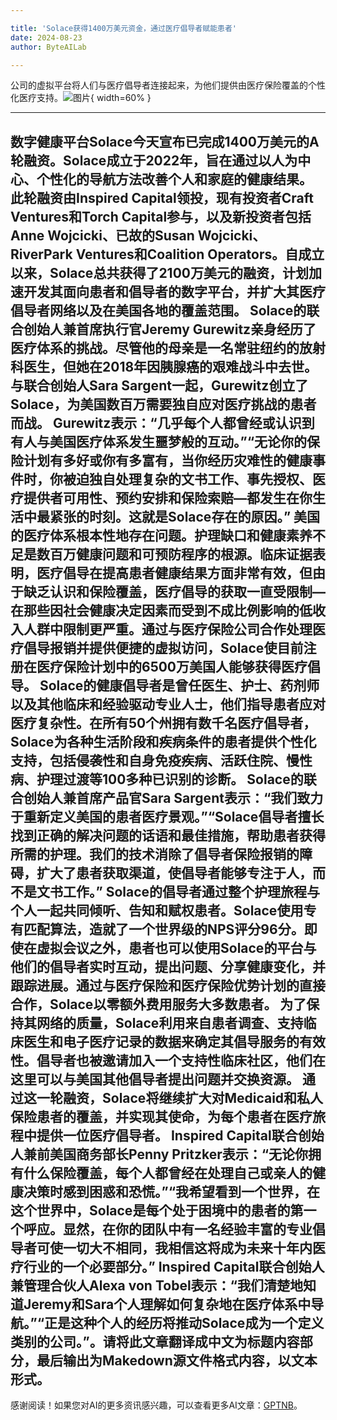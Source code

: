 ```yaml
---

title: 'Solace获得1400万美元资金，通过医疗倡导者赋能患者'
date: 2024-08-23
author: ByteAILab

---
```


公司的虚拟平台将人们与医疗倡导者连接起来，为他们提供由医疗保险覆盖的个性化医疗支持。![图片](https://ai-techpark.com/wp-content/uploads/2024/08/Solace-Raises-960x540.jpg){ width=60% }

---

数字健康平台Solace今天宣布已完成1400万美元的A轮融资。Solace成立于2022年，旨在通过以人为中心、个性化的导航方法改善个人和家庭的健康结果。
此轮融资由Inspired Capital领投，现有投资者Craft Ventures和Torch Capital参与，以及新投资者包括Anne Wojcicki、已故的Susan Wojcicki、RiverPark Ventures和Coalition Operators。自成立以来，Solace总共获得了2100万美元的融资，计划加速开发其面向患者和倡导者的数字平台，并扩大其医疗倡导者网络以及在美国各地的覆盖范围。
Solace的联合创始人兼首席执行官Jeremy Gurewitz亲身经历了医疗体系的挑战。尽管他的母亲是一名常驻纽约的放射科医生，但她在2018年因胰腺癌的艰难战斗中去世。与联合创始人Sara Sargent一起，Gurewitz创立了Solace，为美国数百万需要独自应对医疗挑战的患者而战。
Gurewitz表示：“几乎每个人都曾经或认识到有人与美国医疗体系发生噩梦般的互动。”“无论你的保险计划有多好或你有多富有，当你经历灾难性的健康事件时，你被迫独自处理复杂的文书工作、事先授权、医疗提供者可用性、预约安排和保险索赔—都发生在你生活中最紧张的时刻。这就是Solace存在的原因。”
美国的医疗体系根本性地存在问题。护理缺口和健康素养不足是数百万健康问题和可预防程序的根源。临床证据表明，医疗倡导在提高患者健康结果方面非常有效，但由于缺乏认识和保险覆盖，医疗倡导的获取一直受限制—在那些因社会健康决定因素而受到不成比例影响的低收入人群中限制更严重。通过与医疗保险公司合作处理医疗倡导报销并提供便捷的虚拟访问，Solace使目前注册在医疗保险计划中的6500万美国人能够获得医疗倡导。
Solace的健康倡导者是曾任医生、护士、药剂师以及其他临床和经验驱动专业人士，他们指导患者应对医疗复杂性。在所有50个州拥有数千名医疗倡导者，Solace为各种生活阶段和疾病条件的患者提供个性化支持，包括侵袭性和自身免疫疾病、活跃住院、慢性病、护理过渡等100多种已识别的诊断。
Solace的联合创始人兼首席产品官Sara Sargent表示：“我们致力于重新定义美国的患者医疗景观。”“Solace倡导者擅长找到正确的解决问题的话语和最佳措施，帮助患者获得所需的护理。我们的技术消除了倡导者保险报销的障碍，扩大了患者获取渠道，使倡导者能够专注于人，而不是文书工作。”
Solace的倡导者通过整个护理旅程与个人一起共同倾听、告知和赋权患者。Solace使用专有匹配算法，造就了一个世界级的NPS评分96分。即使在虚拟会议之外，患者也可以使用Solace的平台与他们的倡导者实时互动，提出问题、分享健康变化，并跟踪进展。通过与医疗保险和医疗保险优势计划的直接合作，Solace以零额外费用服务大多数患者。
为了保持其网络的质量，Solace利用来自患者调查、支持临床医生和电子医疗记录的数据来确定其倡导服务的有效性。倡导者也被邀请加入一个支持性临床社区，他们在这里可以与美国其他倡导者提出问题并交换资源。
通过这一轮融资，Solace将继续扩大对Medicaid和私人保险患者的覆盖，并实现其使命，为每个患者在医疗旅程中提供一位医疗倡导者。
Inspired Capital联合创始人兼前美国商务部长Penny Pritzker表示：“无论你拥有什么保险覆盖，每个人都曾经在处理自己或亲人的健康决策时感到困惑和恐慌。”“我希望看到一个世界，在这个世界中，Solace是每个处于困境中的患者的第一个呼应。显然，在你的团队中有一名经验丰富的专业倡导者可使一切大不相同，我相信这将成为未来十年内医疗行业的一个必要部分。” 
Inspired Capital联合创始人兼管理合伙人Alexa von Tobel表示：“我们清楚地知道Jeremy和Sara个人理解如何复杂地在医疗体系中导航。”“正是这种个人的经历将推动Solace成为一个定义类别的公司。”。请将此文章翻译成中文为标题内容部分，最后输出为Makedown源文件格式内容，以文本形式。
---
感谢阅读！如果您对AI的更多资讯感兴趣，可以查看更多AI文章：[GPTNB](https://gptnb.com)。
